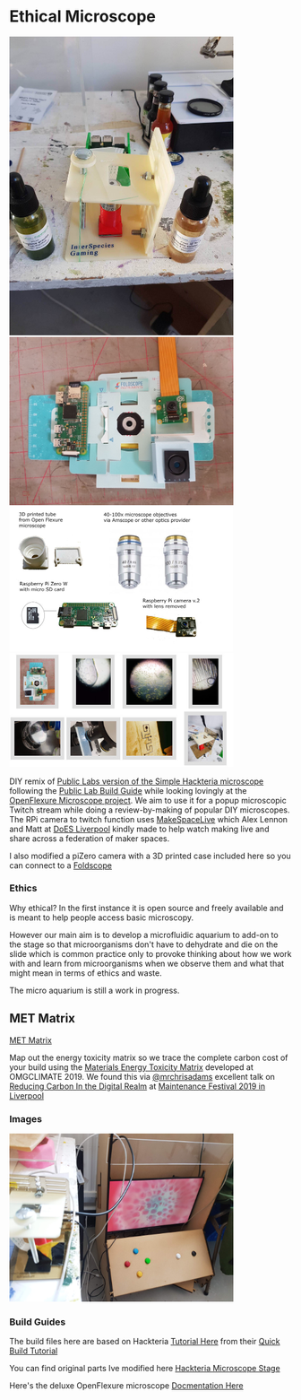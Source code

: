 # Ethical Microscope

<img src="images/prototype1.jpg" width="400">
<img src="images/microfold_2.jpg" width="400">
<img src="images/all_the_parts.jpeg" width="400">
<img src="images/maker_montage_2019-07-01.jpg" width="400">


DIY remix of [Public Labs version of the Simple Hackteria microscope](https://publiclab.org/notes/partsandcrafts/11-26-2017/building-a-raspberry-pi-microscope) following the [Public Lab Build Guide](https://publiclab.org/notes/partsandcrafts/11-26-2017/building-a-raspberry-pi-microscope) while looking lovingly at the [OpenFlexure Microscope project](https://github.com/rwb27/openflexure_microscope). We aim to use it for a popup microscopic Twitch stream while doing a review-by-making of popular DIY microscopes. The RPi camera to twitch function uses [MakeSpaceLive](https://github.com/DynamicDevices/makespacelive) which Alex Lennon and Matt at [DoES Liverpool](http://doesliverpool.com) kindly made to help watch making live and share across a federation of maker spaces.

I also modified a piZero camera with a 3D printed case included here so you can connect to a [Foldscope](https://www.foldscope.com)

### Ethics

Why ethical? In the first instance it is open source and freely available and is meant to help people access basic microscopy.

However our main aim is to develop a microfluidic aquarium to add-on to the stage so that microorganisms don't have to dehydrate and die on the slide which is common practice only to provoke thinking about how we work with and learn from microorganisms when we observe them and what that might mean in terms of ethics and waste.

The micro aquarium is still a work in progress.

## MET Matrix

[MET Matrix](MET_Matrix.md)

Map out the energy toxicity matrix so we trace the complete carbon cost of your build using the [Materials Energy Toxicity Matrix](http://thingscon2018.productscience.net/) developed at OMGCLIMATE 2019. We found this via [@mrchrisadams](https://twitter.com/mrchrisadams) excellent talk on [Reducing Carbon In the Digital Realm](https://docs.google.com/presentation/d/1_uTPiW5aMCwFhZcpLDxjY-AQMgDmHIyUEZQQ-G6XXq8/edit#slide=id.g5d9e2f62d2_0_42) at [Maintenance Festival 2019 in Liverpool](https://festivalofmaintenance.org.uk)


### Images

<img src="images/cab1.png" width="400">

### Build Guides

The build files here are based on Hackteria [Tutorial Here](https://publiclab.org/notes/partsandcrafts/02-15-2018/2-attaching-your-raspberry-pi-camera-to-a-microscope-objective-lens)
 from their [Quick Build Tutorial](https://publiclab.org/notes/partsandcrafts/12-02-2017/quick-build-raspberry-pi-microscope)

You can find original parts Ive modified here [Hackteria Microscope Stage](https://www.thingiverse.com/thing:1057872)

Here's the deluxe OpenFlexure microscope [Docmentation Here](http://rwb27.github.io/openflexure_microscope/docs/0_printing.html)
